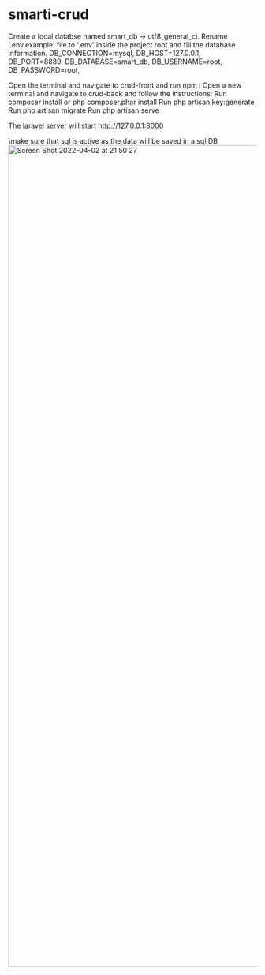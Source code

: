 # smarti-crud
Create a local databse named smart_db -> utf8_general_ci.
Rename '.env.example' file to '.env' inside the project root and fill the database information.
DB_CONNECTION=mysql, 
DB_HOST=127.0.0.1, 
DB_PORT=8889, 
DB_DATABASE=smart_db, 
DB_USERNAME=root,  
DB_PASSWORD=root, 

Open the terminal and navigate to crud-front and run npm i
Open a new terminal and navigate to crud-back and follow the instructions:
Run composer install or php composer.phar install
Run php artisan key:generate
Run php artisan migrate
Run php artisan serve

The laravel server will start http://127.0.0.1:8000

\make sure that sql is active as the data will be saved in a sql DB\
<img width="1667" alt="Screen Shot 2022-04-02 at 21 50 27" src="https://user-images.githubusercontent.com/48482551/161397206-10faba03-c58b-4df4-8a78-d3591f4b4774.png">
